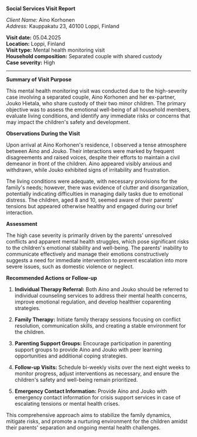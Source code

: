 **Social Services Visit Report**

*Client Name:* Aino Korhonen  
*Address:* Kauppakatu 23, 40100 Loppi, Finland  

**Visit date:** 05.04.2025  
**Location:** Loppi, Finland  
**Visit type:** Mental health monitoring visit  
**Household composition:** Separated couple with shared custody  
**Case severity:** High

---

**Summary of Visit Purpose**

This mental health monitoring visit was conducted due to the high-severity case involving a separated couple, Aino Korhonen and her ex-partner, Jouko Hietala, who share custody of their two minor children. The primary objective was to assess the emotional well-being of all household members, evaluate living conditions, and identify any immediate risks or concerns that may impact the children's safety and development.

**Observations During the Visit**

Upon arrival at Aino Korhonen's residence, I observed a tense atmosphere between Aino and Jouko. Their interactions were marked by frequent disagreements and raised voices, despite their efforts to maintain a civil demeanor in front of the children. Aino appeared visibly anxious and withdrawn, while Jouko exhibited signs of irritability and frustration.

The living conditions were adequate, with necessary provisions for the family's needs; however, there was evidence of clutter and disorganization, potentially indicating difficulties in managing daily tasks due to emotional distress. The children, aged 8 and 10, seemed aware of their parents' tensions but appeared otherwise healthy and engaged during our brief interaction.

**Assessment**

The high case severity is primarily driven by the parents' unresolved conflicts and apparent mental health struggles, which pose significant risks to the children's emotional stability and well-being. The parents' inability to communicate effectively and manage their emotions constructively suggests a need for immediate intervention to prevent escalation into more severe issues, such as domestic violence or neglect.

**Recommended Actions or Follow-up**

1. **Individual Therapy Referral:** Both Aino and Jouko should be referred to individual counseling services to address their mental health concerns, improve emotional regulation, and develop healthier coparenting strategies.

2. **Family Therapy:** Initiate family therapy sessions focusing on conflict resolution, communication skills, and creating a stable environment for the children.

3. **Parenting Support Groups:** Encourage participation in parenting support groups to provide Aino and Jouko with peer learning opportunities and additional coping strategies.

4. **Follow-up Visits:** Schedule bi-weekly visits over the next eight weeks to monitor progress, adjust interventions as necessary, and ensure the children's safety and well-being remain prioritized.

5. **Emergency Contact Information:** Provide Aino and Jouko with emergency contact information for crisis support services in case of escalating tensions or mental health crises.

This comprehensive approach aims to stabilize the family dynamics, mitigate risks, and promote a nurturing environment for the children amidst their parents' separation and ongoing mental health challenges.